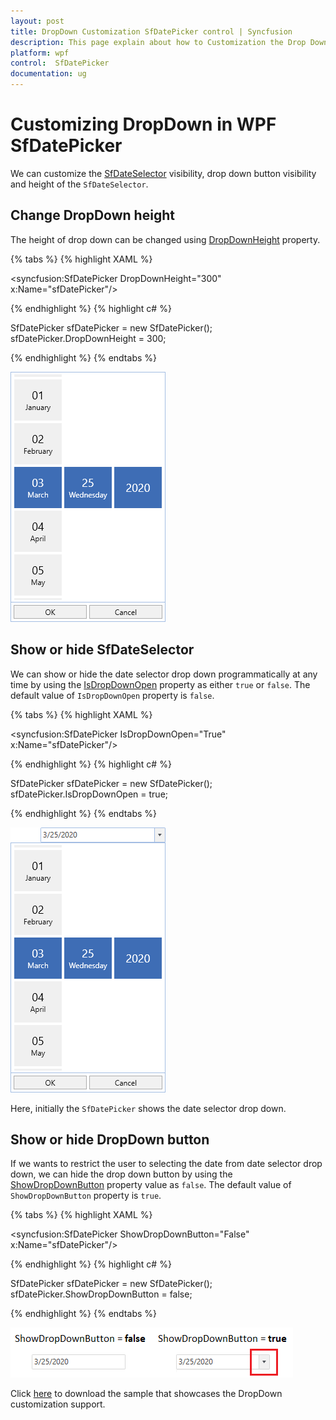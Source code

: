 ```yaml
---
layout: post
title: DropDown Customization SfDatePicker control | Syncfusion
description: This page explain about how to Customization the Drop Down of the WPF SfDatePicker control and items features.
platform: wpf
control:  SfDatePicker
documentation: ug
---
```


# Customizing DropDown in WPF SfDatePicker

We can customize the [SfDateSelector](https://help.syncfusion.com/cr/wpf/Syncfusion.SfInput.Wpf~Syncfusion.Windows.Controls.Input.SfDateSelector.html) visibility, drop down button visibility and height of the `SfDateSelector`.

## Change DropDown height

The height of drop down can be changed using [DropDownHeight](https://help.syncfusion.com/cr/wpf/Syncfusion.SfInput.Wpf~Syncfusion.Windows.Controls.Input.SfDatePicker~DropDownHeight.html) property.

{% tabs %}
{% highlight XAML %}

<syncfusion:SfDatePicker DropDownHeight="300" 
	                     x:Name="sfDatePicker"/>

{% endhighlight %}
{% highlight c# %}

SfDatePicker sfDatePicker = new SfDatePicker();
sfDatePicker.DropDownHeight = 300;

{% endhighlight %}
{% endtabs %}

![SfDatePicker with DropDownHeight](Customizing-DropDown_images/Customizing-DropDown_img2.png)

## Show or hide SfDateSelector

We can show or hide the date selector drop down programmatically at any time by using the [IsDropDownOpen](https://help.syncfusion.com/cr/wpf/Syncfusion.SfInput.Wpf~Syncfusion.Windows.Controls.Input.SfDatePicker~IsDropDownOpen.html) property as either `true` or `false`. The default value of `IsDropDownOpen` property is `false`.

{% tabs %}
{% highlight XAML %}

<syncfusion:SfDatePicker IsDropDownOpen="True" 
	                     x:Name="sfDatePicker"/>

{% endhighlight %}
{% highlight c# %}

SfDatePicker sfDatePicker = new SfDatePicker();
sfDatePicker.IsDropDownOpen = true;

{% endhighlight %}
{% endtabs %}

![SfDatePicker shows the date selector drop down](Customizing-DropDown_images/Customizing-DropDown_img1.png)

Here, initially the `SfDatePicker` shows the date selector drop down.

## Show or hide DropDown button

If we wants to restrict the user to selecting the date from  date selector drop down, we can hide the drop down button by using the [ShowDropDownButton](https://help.syncfusion.com/cr/wpf/Syncfusion.SfInput.Wpf~Syncfusion.Windows.Controls.Input.SfDatePicker~ShowDropDownButton.html) property value as `false`. The default value of `ShowDropDownButton` property is `true`.

{% tabs %}
{% highlight XAML %}

<syncfusion:SfDatePicker ShowDropDownButton="False" 
	                     x:Name="sfDatePicker"/>

{% endhighlight %}
{% highlight c# %}

SfDatePicker sfDatePicker = new SfDatePicker();
sfDatePicker.ShowDropDownButton = false;

{% endhighlight %}
{% endtabs %}

![SfDatePicker hides the drop down button](Customizing-DropDown_images/Customizing-DropDown_img3.png)

Click [here](https://github.com/SyncfusionExamples/wpf-date-picker-examples/tree/master/Samples/SfDateSelector-ItemCustomization) to download the sample that showcases the DropDown customization support.